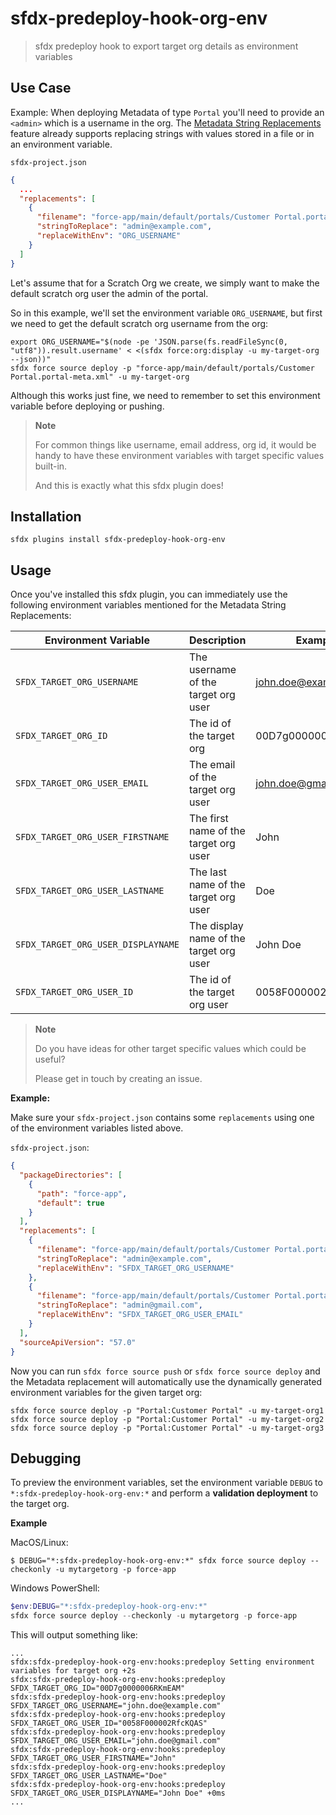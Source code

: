 # sfdx-predeploy-hook-org-env

> sfdx predeploy hook to export target org details as environment variables

## Use Case

Example:
When deploying Metadata of type `Portal` you'll need to provide an `<admin>` which is a username in the org.
The [Metadata String Replacements](https://developer.salesforce.com/docs/atlas.en-us.sfdx_dev.meta/sfdx_dev/sfdx_dev_ws_string_replace.htm) feature already supports replacing strings with values stored in a file or in an environment variable.

`sfdx-project.json`

```json
{
  ...
  "replacements": [
    {
      "filename": "force-app/main/default/portals/Customer Portal.portal-meta.xml",
      "stringToReplace": "admin@example.com",
      "replaceWithEnv": "ORG_USERNAME"
    }
  ]
}
```

Let's assume that for a Scratch Org we create, we simply want to make the default scratch org user the admin of the portal.

So in this example, we'll set the environment variable `ORG_USERNAME`, but first we need to get the default scratch org username from the org:

```console
export ORG_USERNAME="$(node -pe 'JSON.parse(fs.readFileSync(0, "utf8")).result.username' < <(sfdx force:org:display -u my-target-org --json))"
sfdx force source deploy -p "force-app/main/default/portals/Customer Portal.portal-meta.xml" -u my-target-org
```

Although this works just fine, we need to remember to set this environment variable before deploying or pushing.

> **Note**
>
> For common things like username, email address, org id, it would be handy to have these environment variables with target specific values built-in.
>
> And this is exactly what this sfdx plugin does!

## Installation

```console
sfdx plugins install sfdx-predeploy-hook-org-env
```

## Usage

Once you've installed this sfdx plugin, you can immediately use the following environment variables mentioned for the Metadata String Replacements:

| Environment Variable               | Description                             | Example              |
| ---------------------------------- | --------------------------------------- | -------------------- |
| `SFDX_TARGET_ORG_USERNAME`         | The username of the target org user     | john.doe@example.com |
| `SFDX_TARGET_ORG_ID`               | The id of the target org                | 00D7g0000006RKmEAM   |
| `SFDX_TARGET_ORG_USER_EMAIL`       | The email of the target org user        | john.doe@gmail.com   |
| `SFDX_TARGET_ORG_USER_FIRSTNAME`   | The first name of the target org user   | John                 |
| `SFDX_TARGET_ORG_USER_LASTNAME`    | The last name of the target org user    | Doe                  |
| `SFDX_TARGET_ORG_USER_DISPLAYNAME` | The display name of the target org user | John Doe             |
| `SFDX_TARGET_ORG_USER_ID`          | The id of the target org user           | 0058F000002RfcKQAS   |

> **Note**
>
> Do you have ideas for other target specific values which could be useful?
>
> Please get in touch by creating an issue.

**Example:**

Make sure your `sfdx-project.json` contains some `replacements` using one of the environment variables listed above.

`sfdx-project.json`:

```json
{
  "packageDirectories": [
    {
      "path": "force-app",
      "default": true
    }
  ],
  "replacements": [
    {
      "filename": "force-app/main/default/portals/Customer Portal.portal-meta.xml",
      "stringToReplace": "admin@example.com",
      "replaceWithEnv": "SFDX_TARGET_ORG_USERNAME"
    },
    {
      "filename": "force-app/main/default/portals/Customer Portal.portal-meta.xml",
      "stringToReplace": "admin@gmail.com",
      "replaceWithEnv": "SFDX_TARGET_ORG_USER_EMAIL"
    }
  ],
  "sourceApiVersion": "57.0"
}
```

Now you can run `sfdx force source push` or `sfdx force source deploy` and the Metadata replacement will automatically use the dynamically generated environment variables for the given target org:

```console
sfdx force source deploy -p "Portal:Customer Portal" -u my-target-org1
sfdx force source deploy -p "Portal:Customer Portal" -u my-target-org2
sfdx force source deploy -p "Portal:Customer Portal" -u my-target-org3
```

## Debugging

To preview the environment variables, set the environment variable `DEBUG` to `*:sfdx-predeploy-hook-org-env:*` and perform a **validation deployment** to the target org.

**Example**

MacOS/Linux:

```console
$ DEBUG="*:sfdx-predeploy-hook-org-env:*" sfdx force source deploy --checkonly -u mytargetorg -p force-app
```

Windows PowerShell:

```powershell
$env:DEBUG="*:sfdx-predeploy-hook-org-env:*"
sfdx force source deploy --checkonly -u mytargetorg -p force-app
```

This will output something like:

```
...
sfdx:sfdx-predeploy-hook-org-env:hooks:predeploy Setting environment variables for target org +2s
sfdx:sfdx-predeploy-hook-org-env:hooks:predeploy SFDX_TARGET_ORG_ID="00D7g0000006RKmEAM"
sfdx:sfdx-predeploy-hook-org-env:hooks:predeploy SFDX_TARGET_ORG_USERNAME="john.doe@example.com"
sfdx:sfdx-predeploy-hook-org-env:hooks:predeploy SFDX_TARGET_ORG_USER_ID="0058F000002RfcKQAS"
sfdx:sfdx-predeploy-hook-org-env:hooks:predeploy SFDX_TARGET_ORG_USER_EMAIL="john.doe@gmail.com"
sfdx:sfdx-predeploy-hook-org-env:hooks:predeploy SFDX_TARGET_ORG_USER_FIRSTNAME="John"
sfdx:sfdx-predeploy-hook-org-env:hooks:predeploy SFDX_TARGET_ORG_USER_LASTNAME="Doe"
sfdx:sfdx-predeploy-hook-org-env:hooks:predeploy SFDX_TARGET_ORG_USER_DISPLAYNAME="John Doe" +0ms
...
```
